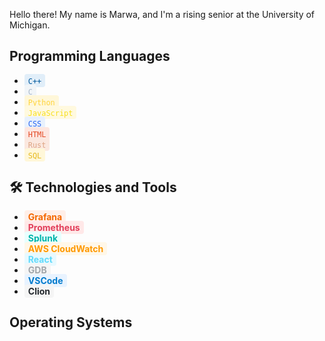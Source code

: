 Hello there! My name is Marwa, and I'm a rising senior at the University of Michigan. 
## Programming Languages

- <span style="color:#00599C; background-color:#E1EEF9; padding: 2px 6px; border-radius: 4px;">`C++`</span>
- <span style="color:#A8B9CC; background-color:#F1F5F8; padding: 2px 6px; border-radius: 4px;">`C`</span>
- <span style="color:#FFD43B; background-color:#FFF7D9; padding: 2px 6px; border-radius: 4px;">`Python`</span>
- <span style="color:#F7DF1E; background-color:#FFF9DF; padding: 2px 6px; border-radius: 4px;">`JavaScript`</span>
- <span style="color:#2965F1; background-color:#E8F1FD; padding: 2px 6px; border-radius: 4px;">`CSS`</span>
- <span style="color:#E34C26; background-color:#FDE6E0; padding: 2px 6px; border-radius: 4px;">`HTML`</span>
- <span style="color:#DEA584; background-color:#FBE8DF; padding: 2px 6px; border-radius: 4px;">`Rust`</span>
- <span style="color:#E6B91E; background-color:#FFF7D9; padding: 2px 6px; border-radius: 4px;">`SQL`</span>

## 🛠 Technologies and Tools

- **<span style="color:#F46800; background-color:#FFEFE8; padding: 2px 6px; border-radius: 4px;">Grafana</span>**
- **<span style="color:#E23E5A; background-color:#FFE8E8; padding: 2px 6px; border-radius: 4px;">Prometheus</span>**
- **<span style="color:#00B4AB; background-color:#E8FFFE; padding: 2px 6px; border-radius: 4px;">Splunk</span>**
- **<span style="color:#FF9900; background-color:#FFF7E8; padding: 2px 6px; border-radius: 4px;">AWS CloudWatch</span>**
- **<span style="color:#61DAFB; background-color:#E7F9FF; padding: 2px 6px; border-radius: 4px;">React</span>**
- **<span style="color:#A1A6AB; background-color:#F5F5F5; padding: 2px 6px; border-radius: 4px;">GDB</span>**
- **<span style="color:#007ACC; background-color:#E8F3FF; padding: 2px 6px; border-radius: 4px;">VSCode</span>**
- **<span style="color:#24292E; background-color:#F5F5F5; padding: 2px 6px; border-radius: 4px;">Clion</span>**

## Operating Systems

